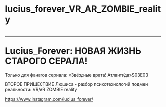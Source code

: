 # lucius_forever_VR_AR_ZOMBIE_reality
<h1><hr>Lucius_Forever: НОВАЯ ЖИЗНЬ СТАРОГО СЕРАЛА!</h1>

Только для фанатов сериала: «Звёздные врата́: Атланти́да»S03E03 

ВТОРОЕ ПРИШЕСТВИЕ Люшиса - разбор психотехнологий подмен реальности: VR/AR ZOMBIE reality

https://www.instagram.com/lucius_forever/
